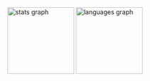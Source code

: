 <div align="left">
  <img src="https://github-readme-stats.vercel.app/api?username=Vijtus&hide_title=false&hide_rank=true&show_icons=true&include_all_commits=true&count_private=true&disable_animations=false&theme=github_dark&locale=en&hide_border=true&order=1&custom_title=Wiktor%20%22Vijtus%22%20D%C4%99bowski%20GitHub%20Stats" height="150" alt="stats graph"  />
  <img src="https://github-readme-stats.vercel.app/api/top-langs?username=Vijtus&locale=en&hide_title=false&layout=compact&card_width=320&langs_count=5&theme=github_dark&hide_border=true&order=2" height="150" alt="languages graph"  />
</div>

###

